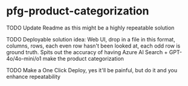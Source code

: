 # pfg-product-categorization

TODO Update Readme as this might be a highly repeatable solution



TODO Deployable solution idea: Web UI, drop in a file in this format, columns, rows, each even row hasn't been looked at, each odd row is ground truth. Spits out the accuracy of having Azure AI Search + GPT-4o/4o-mini/o1 make the product categorization

TODO Make a One Click Deploy, yes it'll be painful, but do it and you enhance repeatability
